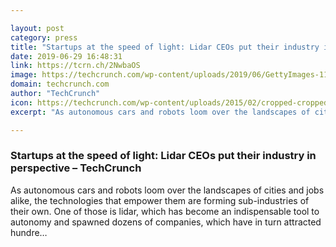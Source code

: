 ```yaml
---

layout: post
category: press
title: "Startups at the speed of light: Lidar CEOs put their industry in perspective"
date: 2019-06-29 16:48:31
link: https://tcrn.ch/2NwbaOS
image: https://techcrunch.com/wp-content/uploads/2019/06/GettyImages-1140477756-lidar.jpg?w=606
domain: techcrunch.com
author: "TechCrunch"
icon: https://techcrunch.com/wp-content/uploads/2015/02/cropped-cropped-favicon-gradient.png?w=180
excerpt: "As autonomous cars and robots loom over the landscapes of cities and jobs alike, the technologies that empower them are forming sub-industries of their own. One of those is lidar, which has become an indispensable tool to autonomy and spawned dozens of companies, which have in turn attracted hundre…"

---
```


### Startups at the speed of light: Lidar CEOs put their industry in perspective – TechCrunch

As autonomous cars and robots loom over the landscapes of cities and jobs alike, the technologies that empower them are forming sub-industries of their own. One of those is lidar, which has become an indispensable tool to autonomy and spawned dozens of companies, which have in turn attracted hundre…